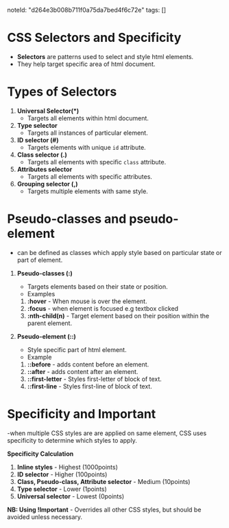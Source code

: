 
noteId: "d264e3b008b711f0a75da7bed4f6c72e"
tags: []

# CSS Selectors and Specificity
- **Selectors** are patterns used to select and style html elements.
- They help target specific area of html document.

# Types of Selectors
1. **Universal Selector(*)**
   - Targets all elements within html document.
2. **Type selector**
   - Targets all instances of particular element.
3. **ID selector (#)**
   - Targets elements with unique ```id``` attribute.
4. **Class selector (.)**
   - Targets all elements with specific ```class``` attribute.
5. **Attributes selector**
   - Targets all elements with specific attributes.
6. **Grouping selector (,)**
   - Targets multiple elements with same style.

# Pseudo-classes and pseudo-element
- can be defined as classes which apply style based on particular state or part of element.

1. **Pseudo-classes (:)**
   - Targets elements based on their state or position.
   - Examples
   1. **:hover** - When mouse is over the element.
   2. **:focus** - when element is focused e.g textbox clicked
   3. **:nth-child(n)** - Target element based on their position within the parent element.

2. **Pseudo-element (::)**
   - Style specific part of html element.
   - Example
   1. **::before** - adds content before an element.
   2. **::after** - adds content after an element.
   3. **::first-letter** - Styles first-letter of block of text.
   4. **::first-line** - Styles first-line of block of text.

# Specificity and Important
-when multiple CSS styles are are applied on same element, CSS uses specificity to determine which styles to apply.

**Specificity Calculation**
   1. **Inline styles** - Highest (1000points)
   2. **ID selector** - Higher (100points)
   3. **Class, Pseudo-class, Attribute selector** - Medium (10points)
   4. **Type selector** - Lower (1points)
   5. **Universal selector** - Lowest (0points)

**NB: Using !Important** - Overrides all other CSS styles, but should be avoided unless necessary.
